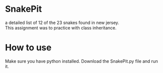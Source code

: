 # SnakePit
a detailed list of 12 of the 23 snakes found in new jersey. <br>
This assignment was to practice with class inheritance.

# How to use
Make sure you have python installed. Download the SnakePit.py file and run it.
